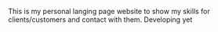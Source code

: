 This is my personal langing page website to show my skills for clients/customers and contact with them. Developing yet
